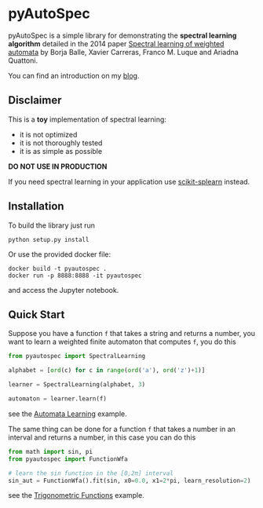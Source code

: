 pyAutoSpec
==========

pyAutoSpec is a simple library for demonstrating the **spectral learning
algorithm** detailed in the 2014 paper [Spectral learning of weighted
automata](https://www.cs.upc.edu/~aquattoni/AllMyPapers/mlj_2014.pdf) by Borja
Balle, Xavier Carreras, Franco M. Luque and Ariadna Quattoni.

You can find an introduction on my
[blog](https://lucamarx.com/blog/2022/0323-spectral_learning/).

Disclaimer
----------

This is a **toy** implementation of spectral learning:

- it is not optimized
- it is not thoroughly tested
- it is as simple as possible

**DO NOT USE IN PRODUCTION**

If you need spectral learning in your application use
[scikit-splearn](https://pypi.org/project/scikit-splearn/) instead.

Installation
------------

To build the library just run

    python setup.py install

Or use the provided docker file:

    docker build -t pyautospec .
    docker run -p 8888:8888 -it pyautospec

and access the Jupyter notebook.

Quick Start
-----------

Suppose you have a function `f` that takes a string and returns a number, you
want to learn a weighted finite automaton that computes `f`, you do this

```python
from pyautospec import SpectralLearning

alphabet = [ord(c) for c in range(ord('a'), ord('z')+1)]

learner = SpectralLearning(alphabet, 3)

automaton = learner.learn(f)
```

see the [Automata Learning](<https://github.com/lucamarx/pyAutoSpec/blob/main/examples/Automata Learning.ipynb>) example.


The same thing can be done for a function `f` that takes a number in an interval
and returns a number, in this case you can do this

```python
from math import sin, pi
from pyautospec import FunctionWfa

# learn the sin function in the [0,2π] interval
sin_aut = FunctionWfa().fit(sin, x0=0.0, x1=2*pi, learn_resolution=2)
```

see the [Trigonometric Functions](<https://github.com/lucamarx/pyAutoSpec/blob/main/examples/Trigonometric Functions.ipynb>) example.
